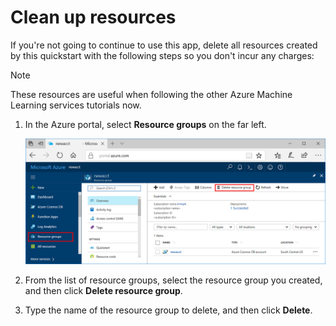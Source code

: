 # Clean up resources

If you're not going to continue to use this app, delete all resources created by this quickstart with the following steps so you don't incur any charges:

>[!NOTE]
>These resources are useful when following the other Azure Machine Learning services tutorials now.

1. In the Azure portal, select **Resource groups** on the far left.  
 
   ![Delete in Azure portal](./media/aml-delete-resource-group/delete-resources.png)

2. From the list of resource groups, select the resource group you created, and then click **Delete resource group**.

3. Type the name of the resource group to delete, and then click **Delete**.

